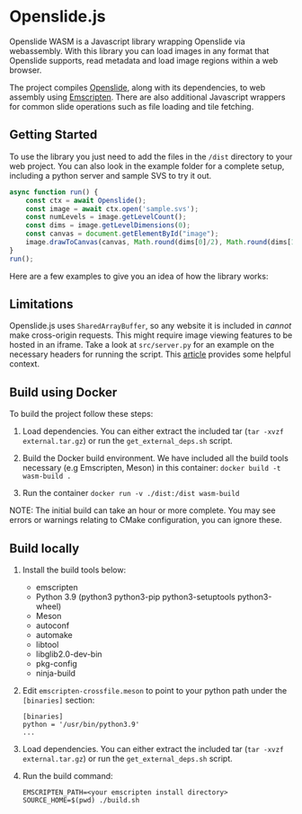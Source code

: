 # Openslide.js

Openslide WASM is a Javascript library wrapping Openslide via webassembly. With this library you can load images in any format that Openslide supports, read metadata and load image regions within a web browser.

The project compiles [Openslide](https://openslide.org/), along with its dependencies, to web assembly using [Emscripten](https://emscripten.org/). There are also additional Javascript wrappers for common slide operations such as file loading and tile fetching.

## Getting Started
To use the library you just need to add the files in the `/dist` directory to your web project. You can also look in the example folder for a complete setup, including a python server and sample SVS to try it out. 

```javascript
async function run() {
    const ctx = await Openslide();
    const image = await ctx.open('sample.svs');
    const numLevels = image.getLevelCount();
    const dims = image.getLevelDimensions(0);
    const canvas = document.getElementById("image");
    image.drawToCanvas(canvas, Math.round(dims[0]/2), Math.round(dims[1]/2), 0, 512, 512);
}
run();

```

Here are a few examples to give you an idea of how the library works: 

## Limitations
Openslide.js uses `SharedArrayBuffer`, so any website it is included in *cannot* make cross-origin requests. This might require image viewing features to be hosted in an iframe. Take a look at `src/server.py` for an example on the necessary headers for running the script. This [article](https://blog.logrocket.com/understanding-sharedarraybuffer-and-cross-origin-isolation/) provides some helpful context.


## Build using Docker
To build the project follow these steps:
1. Load dependencies. You can either extract the included tar (`tar -xvzf external.tar.gz`) or run the `get_external_deps.sh` script. 

2. Build the Docker build environment. We have included all the build tools necessary (e.g Emscripten, Meson) in this container: `docker build -t wasm-build .`

3. Run the container `docker run -v ./dist:/dist wasm-build` 

NOTE: The initial build can take an hour or more complete. You may see errors or warnings relating to CMake configuration, you can ignore these.

## Build locally
1. Install the build tools below:
    * emscripten
    * Python 3.9 (python3 python3-pip python3-setuptools python3-wheel)
    * Meson
    * autoconf 
    * automake 
    * libtool 
    * libglib2.0-dev-bin 
    * pkg-config  
    * ninja-build

2. Edit `emscripten-crossfile.meson` to point to your python path under the `[binaries]` section:
    ```
    [binaries]
    python = '/usr/bin/python3.9'
    ...
    ```

3. Load dependencies. You can either extract the included tar (`tar -xvzf external.tar.gz`) or run the `get_external_deps.sh` script. 

4. Run the build command: 
    ```
    EMSCRIPTEN_PATH=<your emscripten install directory> SOURCE_HOME=$(pwd) ./build.sh
    ```

